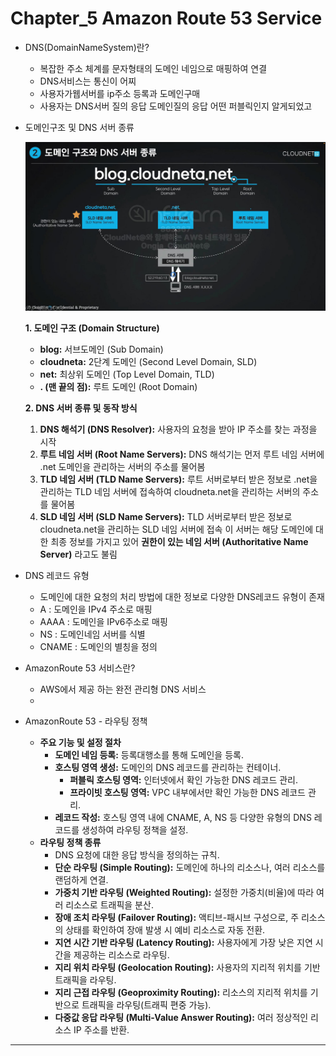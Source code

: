 # Chapter_5 Amazon Route 53 Service

- DNS(DomainNameSystem)란?
    - 복잡한 주소 체계를 문자형태의 도메인 네임으로 매핑하여 연결
    - DNS서비스는 통신이 어찌
    - 사용자가웹서버를 ip주소 등록과 도메인구매
    - 사용자는 DNS서버 질의 응답 도메인질의 응답 어떤 퍼블릭인지 알게되었고
- 도메인구조 및 DNS 서버 종류
    
    ![IMG_6.jpeg](Chapter_5%20Amazon%20Route%2053%20Service%2025a336a6961281e0ba1ad848cb73de6d/IMG_6.jpeg)
    
    **1. 도메인 구조 (Domain Structure)**
    
    - **blog:** 서브도메인 (Sub Domain)
    - **cloudneta:** 2단계 도메인 (Second Level Domain, SLD)
    - **net:** 최상위 도메인 (Top Level Domain, TLD)
    - **. (맨 끝의 점):** 루트 도메인 (Root Domain)
    
    **2. DNS 서버 종류 및 동작 방식**
    
    1. **DNS 해석기 (DNS Resolver):** 사용자의 요청을 받아 IP 주소를 찾는 과정을 시작
    2. **루트 네임 서버 (Root Name Servers):** DNS 해석기는 먼저 루트 네임 서버에 .net 도메인을 관리하는 서버의 주소를 물어봄
    3. **TLD 네임 서버 (TLD Name Servers):** 루트 서버로부터 받은 정보로 .net을 관리하는 TLD 네임 서버에 접속하여 cloudneta.net을 관리하는 서버의 주소를 물어봄
    4. **SLD 네임 서버 (SLD Name Servers):** TLD 서버로부터 받은 정보로 cloudneta.net을 관리하는 SLD 네임 서버에 접속 이 서버는 해당 도메인에 대한 최종 정보를 가지고 있어 **권한이 있는 네임 서버 (Authoritative Name Server)** 라고도 불림
- DNS 레코드 유형
    - 도메인에 대한 요청의 처리 방법에 대한 정보로 다양한 DNS레코드 유형이 존재
    - A : 도메인을 IPv4 주소로 매핑
    - AAAA : 도메인을 IPv6주소로 매핑
    - NS : 도메인네임 서버를 식별
    - CNAME : 도메인의 별칭을 정의
- AmazonRoute 53 서비스란?
    - AWS에서 제공 하는 완전 관리형 DNS 서비스
    - 
- AmazonRoute 53 - 라우팅 정책
    - **주요 기능 및 설정 절차**
        - **도메인 네임 등록:** 등록대행소를 통해 도메인을 등록.
        - **호스팅 영역 생성:** 도메인의 DNS 레코드를 관리하는 컨테이너.
            - **퍼블릭 호스팅 영역:** 인터넷에서 확인 가능한 DNS 레코드 관리.
            - **프라이빗 호스팅 영역:** VPC 내부에서만 확인 가능한 DNS 레코드 관리.
        - **레코드 작성:** 호스팅 영역 내에 CNAME, A, NS 등 다양한 유형의 DNS 레코드를 생성하여 라우팅 정책을 설정.
    - **라우팅 정책 종류**
        - DNS 요청에 대한 응답 방식을 정의하는 규칙.
        - **단순 라우팅 (Simple Routing):** 도메인에 하나의 리소스나, 여러 리소스를 랜덤하게 연결.
        - **가중치 기반 라우팅 (Weighted Routing):** 설정한 가중치(비율)에 따라 여러 리소스로 트래픽을 분산.
        - **장애 조치 라우팅 (Failover Routing):** 액티브-패시브 구성으로, 주 리소스의 상태를 확인하여 장애 발생 시 예비 리소스로 자동 전환.
        - **지연 시간 기반 라우팅 (Latency Routing):** 사용자에게 가장 낮은 지연 시간을 제공하는 리소스로 라우팅.
        - **지리 위치 라우팅 (Geolocation Routing):** 사용자의 지리적 위치를 기반 트래픽을 라우팅.
        - **지리 근접 라우팅 (Geoproximity Routing):** 리소스의 지리적 위치를 기반으로 트래픽을 라우팅(트래픽 편중 가능).
        - **다중값 응답 라우팅 (Multi-Value Answer Routing):** 여러 정상적인 리소스 IP 주소를 반환.

---
